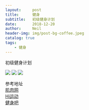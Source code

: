 ```yaml
---
layout:     post
title:      健身
subtitle:   初级健身计划
date:       2018-12-20
author:     Neil
header-img: img/post-bg-coffee.jpeg
catalog: true
tags:
    - 健身
---
```


初级健身计划

![](https://ws2.sinaimg.cn/large/006tNbRwly1fydlyi3ohjj31ie0iy0vp.jpg)
![](https://ws4.sinaimg.cn/large/006tNbRwly1fydlz7h8slj31ia0ggmzk.jpg)
![](https://ws4.sinaimg.cn/large/006tNbRwly1fydlzja0wmj31ic0gm76v.jpg)

参考地址  
[肌肉网](https://www.jirou.com/jihua/)  
[Hi运动](https://www.hiyd.com/zengji/977_1.html)    
[健身吧](https://www.jianshen8.com/plan.html)  
